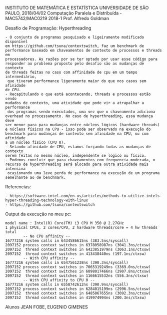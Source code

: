 INSTITUTO DE MATEMÁTICA E ESTATÍSTICA UNIVERSIDADE DE SÃO PAULO, 2018/04/02
Computação Paralela e Distribuída - MAC5742/MAC0219 2018-1 Prof. Alfredo Goldman 

Desafio de Programação: Hyperthreading 

	- O conjunto de programas pesquisado e ligeiramente modificado disponível
	em https://github.com/tsuna/contextswitch, faz um benchmark de 
	performance baseado em chaveamentos de contexto de processos e threads em 
	processadores. As razões por se ter optado por usar esse código para
	responder ao problema proposto pelo desafio são as mudanças de contexto 
	de threads feitas no caso com affinidade de cpu em um tempo intermediário,
	 que tiveram performance ligeramente maior do que nos casos sem afinidade 
	de CPU.
	- Recapitulando o que está acontecendo, threads e processos estão sendo
	mudados de contexto, uma atividade que pode vir a atrapalhar a performance
	 dos programas sendo executados, uma vez que o chaveamento adiciona 
	overhead no processamento. No caso de hyperthreading, essa mudança deve 
	ser menor para para mudanças entre núcleos lógicos (hardware threads)
	e núcleos físicos na CPU - isso pode ser observado na execução do
	benchmark para mudanças de contexto sem afinidade na CPU, ou com afinidade
	a um núcleo físico (CPU 0).
	- Setando afinidade de CPU, estamos forçando todas as mudanças de contexto
	serem feitas no mesmo núcleo, independente se lógico ou físico.
	- Podemos concluir que para chaveamentos com frequencia moderada, o
	recurso de hyperthreading será alocado para outra atividade mais intensiva
	 ocasionando uma leve perda de performance na execução de um programa
	semelhante ao de benchmark.
 
Referencias:

	- https://software.intel.com/en-us/articles/methods-to-utilize-intels-hyper-threading-technology-with-linux
	- https://github.com/tsuna/contextswitch

Output da execução no meu pc:

	model name : Intel(R) Core(TM) i3 CPU M 350 @ 2.27GHz
	1 physical CPUs, 2 cores/CPU, 2 hardware threads/core = 4 hw threads total
			-- No CPU affinity --
	16777216 system calls in 6434586615ns (383.5ns/syscall)
	2097152 process context switches in 6378058987ns (3041.3ns/ctxsw)
	2097152  thread context switches in 6423851979ns (3063.1ns/ctxsw)
	2097152  thread context switches in 413438440ns (197.1ns/ctxsw)
			-- With CPU affinity --
	16777216 system calls in 6547561238ns (390.3ns/syscall)
	2097152 process context switches in 7065319249ns (3369.0ns/ctxsw)
	2097152  thread context switches in 6098017466ns (2907.8ns/ctxsw)
	2097152  thread context switches in 1166615532ns (556.3ns/ctxsw)
			-- With CPU affinity to CPU 0 --
	16777216 system calls in 6558742612ns (390.9ns/syscall)
	2097152 process context switches in 6284015199ns (2996.5ns/ctxsw)
	2097152  thread context switches in 6485067655ns (3092.3ns/ctxsw)
	2097152  thread context switches in 419974994ns (200.3ns/ctxsw)

Alunos 	JEAN FOBE, EUGENIO GIMENES
